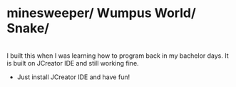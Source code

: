 # minesweeper/ Wumpus World/ Snake/ 
</br>
I built this when I was learning how to program back in my bachelor days. It is built on JCreator IDE and still working fine.
<ul>
  <li>
    Just install JCreator IDE and have fun!
  </li> 
</ul>
